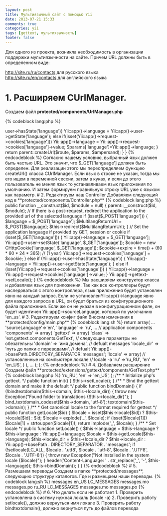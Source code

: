 ```yaml
---
layout: post
title: Мультиязычный сайт с помощью Yii
date: 2013-07-21 15:33
comments: true
categories: yii
tags: [gettext, мультиязычность]
footer: false
---
```


Для одного из проекта, возникла необходимость в организации поддержки мультиязычности на сайте. Причем URL должны быть в определенном виде:

http://site.ru/ru/contacts для русского языка    
http://site.ru/en/contacts для английского языка 

<!-- more -->

# 1. Расширяем CUrlManager.

Создаем файл **protected/components/UrlManager.php**

{% codeblock lang:php %}
<?php

class UrlManager extends CUrlManager {

    public function createUrl($route,$params=array(),$ampersand='&')
    {
        if (!isset($params['language'])) {
            if (Yii::app()->user->hasState('language'))
                Yii::app()->language = Yii::app()->user->getState('language');
            else if(isset(Yii::app()->request->cookies['language']))
                Yii::app()->language = Yii::app()->request->cookies['language']->value;
            $params['language']=Yii::app()->language;
        }
        return parent::createUrl($route, $params, $ampersand);
    }

}
{% endcodeblock %}

Согласно нашему условию, выбранный язык должен быть частью URL. Это значит, что $_GET['language'] должен быть определен. Для реализации этого мы переопределяем функцию createUrl() класса CUrlManager. Если язык в строке не указан, тогда мы его ищем в переменной сессии, затем в куках, и если до этого пользователь не менял язык то устанавливаем язык приложения по умолчанию. И затем формируем правильную строку URL уже с языком как параметр. 

# 2. Редактируем наш Controller

Добавляем следующий код в **protected/components/Controller.php**

{% codeblock lang:php %}
public function __construct($id, $module = null) {
    parent::__construct($id, $module);

    // If there is a post-request, redirect the application to the provided url of the selected language
    if (isset($_POST['language'])) {
        $language = $_POST['language'];
        $MultilangReturnUrl = $_POST[$language];
        $this->redirect($MultilangReturnUrl);
    }

    // Set the application language if provided by GET, session or cookie
    if (isset($_GET['language'])) {
        Yii::app()->language = $_GET['language'];
        Yii::app()->user->setState('language', $_GET['language']);
        $cookie = new CHttpCookie('language', $_GET['language']);
        $cookie->expire = time() + (60 * 60 * 24 * 365); // (1 year)
        Yii::app()->request->cookies['language'] = $cookie;
    } else if (Yii::app()->user->hasState('language')) {
        Yii::app()->language = Yii::app()->user->getState('language');
    } else if (isset(Yii::app()->request->cookies['language'])) {
        Yii::app()->language = Yii::app()->request->cookies['language']->value;
    }

    Yii::app()->gettext->setLocale();
}
{% endcodeblock %}

Мы расширяем конструктор класса и добавляем язык для приложения. Так как все контроллеры будут наследоваться с этого контроллера, язык приложения будет установлен явно на каждый запрос.
Если не установленYii::app()->language явно для каждого запроса в URL, он будет браться из конфигурационного файла приложения. Если же он не указан в конфигурационном фале, он будет идентичен Yii::app()->sourceLanguage, который по умолчанию 'en_us'. 

# 3. Редактируем конфиг файл

Вносим изменения в **protected/config/main.php**

{% codeblock lang:sh %}
return array(
    ...
    'sourceLanguage'=>'en',
    'language' => 'ru',
    ...
    
    // application components
    'components' => array(
        'gettext' => array(
            'class' => 'ext.gettext.components.GetText',
            
            // следующие параметры не обезательны
            'domain' => 'имя домена', // defualt messages
            'locale_dir' => 'путь до папки с переводами', // defualt Yii::app()->basePath.DIRECTORY_SEPARATOR.'messages';
            'locale' => array(
                // установленные на компьютере локале
                // locale -a
                'ru' =>'ru_RU',
                'en' => 'en_US',
             ) 
        ),        
        ...
    );
);
{% endcodeblock %}

# 4. Добавляем расширение

Создаем файл **protected/extensions/gettext/components/GetText.php**

{% codeblock lang:php %}
<?php

class GetText extends CApplicationComponent
{
    /**
     * @var GetText domain.
     */
    public $domain = 'messages';

    /**
     * @var Language in yii.
     */
    public $language;

    /**
     * @var Directory containing gettext messages.
     */
    public $locale_dir;

    /**
     * @var array locale (locale -a)
     */
    public $locale = array(
        'ru' => 'ru_RU',
        'en' => 'en_US',
    );

    /**
     * Initialize php's gettext.
     */
    public function init()
    {
        $this->setLocale();
    }

    /**
     * Bind the gettext domain and make it the default
     */
    public function bindDomain()
    {
        if (!bindtextdomain($this->domain, $this->locale_dir)) {
            throw new Exception("Found folder to translations {$this->locale_dir}");
        }
        bind_textdomain_codeset($this->domain, 'utf-8');
        textdomain($this->domain);
    }

    /**
     * Get canonical locale to the format required for gettext
     */
    public function getLocale($id)
    {
        $locale = isset($this->locale[$id]) ? $this->locale[$id] : $id;
        $locale = explode('_', $locale);
        if (isset($locale[1])) $locale[1] = strtoupper($locale[1]);
        return implode('_', $locale);
    }

    /**
     * Set locale
     */
    public function setLocale()
    {
        $this->language = $this->language ? $this->language : Yii::app()->language;
        $locale = $this->getLocale($this->language);

        $this->locale_dir = $this->locale_dir ? $this->locale_dir : Yii::app()->basePath . DIRECTORY_SEPARATOR . 'messages';

        if (!setlocale(LC_ALL, $locale . '.utf8', $locale . '.utf-8', $locale . '.UTF8', $locale . '.UTF-8')) {
            throw new Exception("Not installed in the system locale {$locale}");
        }

        header('Content-Language: ' . str_replace('_', '-', $this->language));
        $this->bindDomain();
    }

}
{% endcodeblock %}

# 5. Размешаем переводы

Создаем в папке **protected/messages**, следующию структуру каталогов. Где и размещаем наши переводы.

{% codeblock lang:sh %}
messages
        en_US
             LC_MESSAGES
                      messages.mo
                      messages.po  
        ru_RU
             LC_MESSAGES
                      messages.mo
                      messages.po  
{% endcodeblock %}

# 6. Что делать если не работает

1. Проверить установлена в систему нужная локаль (locale -a)
2. Проверить работу setlocale(), должно вернуться имя локале
3. Проверить работу bindtextdomain(), должно вернуться путь до файлов перевода
